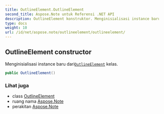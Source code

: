 ```yaml
---
title: OutlineElement.OutlineElement
second_title: Aspose.Note untuk Referensi .NET API
description: OutlineElement konstruktor. Menginisialisasi instance baru dariOutlineElement kelas.
type: docs
weight: 10
url: /id/net/aspose.note/outlineelement/outlineelement/
---
```

## OutlineElement constructor

Menginisialisasi instance baru dari[`OutlineElement`](../) kelas.

```csharp
public OutlineElement()
```

### Lihat juga

* class [OutlineElement](../)
* ruang nama [Aspose.Note](../../outlineelement/)
* perakitan [Aspose.Note](../../../)


